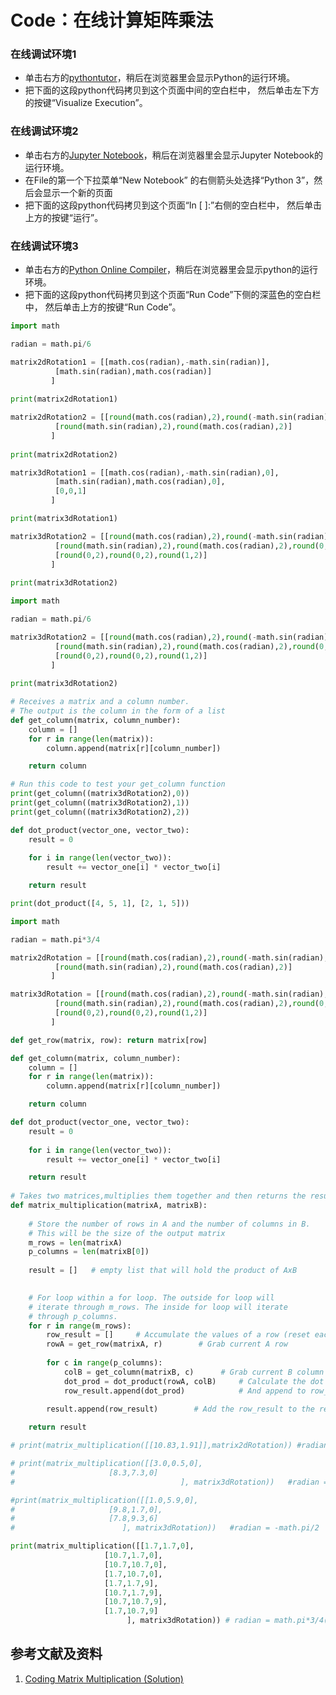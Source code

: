 # Code：在线计算矩阵乘法

### 在线调试环境1

- 单击右方的[pythontutor](https://pythontutor.com/visualize.html#mode=edit)，稍后在浏览器里会显示Python的运行环境。
- 把下面的这段python代码拷贝到这个页面中间的空白栏中， 然后单击左下方的按键“Visualize Execution”。

### 在线调试环境2

- 单击右方的[Jupyter Notebook](https://mybinder.org/v2/gh/ipython/ipython-in-depth/master?filepath=binder/Index.ipynb)，稍后在浏览器里会显示Jupyter Notebook的运行环境。
- 在File的第一个下拉菜单“New Notebook” 的右侧箭头处选择“Python 3”，然后会显示一个新的页面
- 把下面的这段python代码拷贝到这个页面“In [ ]:”右侧的空白栏中， 然后单击上方的按键“运行”。

### 在线调试环境3

- 单击右方的[Python Online Compiler](https://www.alphacodingskills.com/compile-python-online.php)，稍后在浏览器里会显示python的运行环境。
- 把下面的这段python代码拷贝到这个页面“Run Code”下侧的深蓝色的空白栏中， 然后单击上方的按键“Run Code”。

```python
import math

radian = math.pi/6

matrix2dRotation1 = [[math.cos(radian),-math.sin(radian)],
          [math.sin(radian),math.cos(radian)]
         ]   
         
print(matrix2dRotation1)

matrix2dRotation2 = [[round(math.cos(radian),2),round(-math.sin(radian),2)],
          [round(math.sin(radian),2),round(math.cos(radian),2)]
         ]   
         
print(matrix2dRotation2)

matrix3dRotation1 = [[math.cos(radian),-math.sin(radian),0],
          [math.sin(radian),math.cos(radian),0],
          [0,0,1]
         ]   

print(matrix3dRotation1)

matrix3dRotation2 = [[round(math.cos(radian),2),round(-math.sin(radian),2),round(0,2)],
          [round(math.sin(radian),2),round(math.cos(radian),2),round(0,2)],
          [round(0,2),round(0,2),round(1,2)]
         ]   
         
print(matrix3dRotation2)
```

```python
import math

radian = math.pi/6

matrix3dRotation2 = [[round(math.cos(radian),2),round(-math.sin(radian),2),round(0,2)],
          [round(math.sin(radian),2),round(math.cos(radian),2),round(0,2)],
          [round(0,2),round(0,2),round(1,2)]
         ]   
         
print(matrix3dRotation2)

# Receives a matrix and a column number. 
# The output is the column in the form of a list
def get_column(matrix, column_number):
    column = []
    for r in range(len(matrix)):
        column.append(matrix[r][column_number])

    return column

# Run this code to test your get_column function
print(get_column((matrix3dRotation2),0))
print(get_column((matrix3dRotation2),1))
print(get_column((matrix3dRotation2),2))
```

```python
def dot_product(vector_one, vector_two):
    result = 0
    
    for i in range(len(vector_two)):
        result += vector_one[i] * vector_two[i]

    return result

print(dot_product([4, 5, 1], [2, 1, 5]))
```

```python
import math

radian = math.pi*3/4

matrix2dRotation = [[round(math.cos(radian),2),round(-math.sin(radian),2)],
          [round(math.sin(radian),2),round(math.cos(radian),2)]
         ]   

matrix3dRotation = [[round(math.cos(radian),2),round(-math.sin(radian),2),round(0,2)],
          [round(math.sin(radian),2),round(math.cos(radian),2),round(0,2)],
          [round(0,2),round(0,2),round(1,2)]
         ]   

def get_row(matrix, row): return matrix[row]

def get_column(matrix, column_number):
    column = []
    for r in range(len(matrix)):
        column.append(matrix[r][column_number])

    return column

def dot_product(vector_one, vector_two):
    result = 0
    
    for i in range(len(vector_two)):
        result += vector_one[i] * vector_two[i]

    return result
    
# Takes two matrices,multiplies them together and then returns the results.
def matrix_multiplication(matrixA, matrixB):
    
    # Store the number of rows in A and the number of columns in B.
    # This will be the size of the output matrix
    m_rows = len(matrixA)
    p_columns = len(matrixB[0])
    
    result = []   # empty list that will hold the product of AxB

    
    # For loop within a for loop. The outside for loop will 
    # iterate through m_rows. The inside for loop will iterate 
    # through p_columns.
    for r in range(m_rows):
        row_result = []     # Accumulate the values of a row (reset each loop)
        rowA = get_row(matrixA, r)        # Grab current A row
        
        for c in range(p_columns):
            colB = get_column(matrixB, c)      # Grab current B column
            dot_prod = dot_product(rowA, colB)     # Calculate the dot product of the A row and the B column
            row_result.append(dot_prod)            # And append to row_result
    
        result.append(row_result)        # Add the row_result to the result matrix

    return result

# print(matrix_multiplication([[10.83,1.91]],matrix2dRotation)) #radian = -math.pi/6

# print(matrix_multiplication([[3.0,0.5,0],
#                     [8.3,7.3,0]
#                                     ], matrix3dRotation))   #radian = -math.pi/3

#print(matrix_multiplication([[1.0,5.9,0],    
#                     [9.8,1.7,0],
#                     [7.8,9.3,6]
#                        ], matrix3dRotation))   #radian = -math.pi/2

print(matrix_multiplication([[1.7,1.7,0],
                     [10.7,1.7,0],
                     [10.7,10.7,0],
                     [1.7,10.7,0],
                     [1.7,1.7,9],
                     [10.7,1.7,9],
                     [10.7,10.7,9],
                     [1.7,10.7,9]
                          ], matrix3dRotation)) # radian = math.pi*3/4(135 degrees)
```

## 参考文献及资料

1. [Coding Matrix Multiplication (Solution)](https://classroom.udacity.com/courses/ud953/lessons/4632564251/concepts/f33a989b-a8cb-4473-94f9-3c42d06749b3)